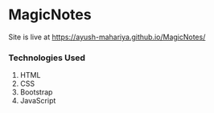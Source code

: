 # MagicNotes

Site is live at https://ayush-mahariya.github.io/MagicNotes/


### Technologies Used
1. HTML
2. CSS
3. Bootstrap
4. JavaScript
